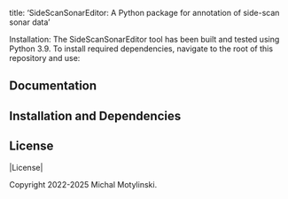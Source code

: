 title: ‘SideScanSonarEditor: A Python package for annotation of side-scan sonar data’

Installation:
The SideScanSonarEditor tool has been built and tested using Python 3.9. To install required dependencies, navigate to the root of this repository and use:

Documentation
-------------

Installation and Dependencies
-----------------------------

License
-------

|License|

Copyright 2022-2025 Michal Motylinski.
